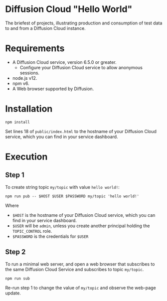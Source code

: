 # Diffusion Cloud "Hello World"

The briefest of projects, illustrating production and consumption of test data to and from a Diffusion Cloud instance.

# Requirements
* A Diffusion Cloud service, version 6.5.0 or greater.
    * Configure your Diffusion Cloud service to allow anonymous sessions.
* node.js v12.
* npm v6.
* A Web browser supported by Diffusion.

# Installation
```
npm install
```

Set lines 18 of `public/index.html` to the hostname of your Diffusion Cloud service, which you can find in your service dashboard.

# Execution

## Step 1
To create string topic `my/topic` with value `hello world!`:
```
npm run pub -- $HOST $USER $PASSWORD my/topic 'hello world!'
```
Where
* `$HOST` is the hostname of your Diffusion Cloud service, which you can find in your service dashboard.
* `$USER` will be `admin`, unless you create another principal holding the `TOPIC_CONTROL` role.
* `$PASSWORD` is the credentials for `$USER`


## Step 2
To run a minimal web server, and open a web browser that subscribes to the same Diffusion Cloud Service and subscribes to topic `my/topic`.

```
npm run sub
```

Re-run step 1 to change the value of `my/topic` and observe the web-page update.
